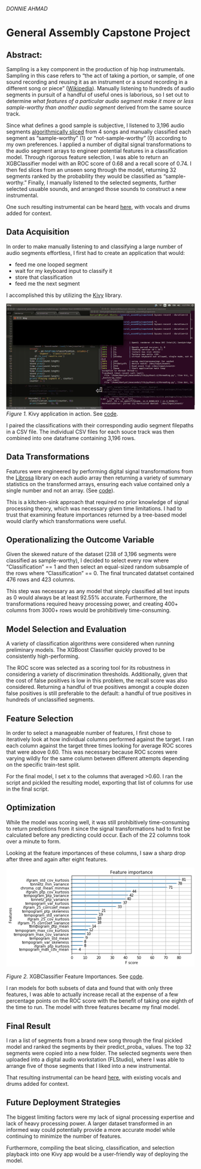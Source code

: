 *DONNIE AHMAD*

# General Assembly Capstone Project

## Abstract: 

Sampling is a key component in the production of hip hop instrumentals. Sampling in this case refers to “the act of taking a portion, or sample, of one sound recording and reusing it as an instrument or a sound recording in a different song or piece” ([Wikipedia](https://en.wikipedia.org/wiki/Sampling_(music))). Manually listening to hundreds of audio segments in pursuit of a handful of useful ones is laborious, so I set out to determine *what features of a particular audio segment make it more or less sample-worthy than another audio segment* derived from the same source track. 

Since what defines a good sample is subjective, I listened to 3,196 audio segments [algorithmically sliced](https://www.image-line.com/support/FLHelp/html/plugins/Slicex.htm) from 4 songs and manually classified each segment as “sample-worthy” (1) or “not-sample-worthy” (0) according to my own preferences. I applied a number of digital signal transformations to the audio segment arrays to engineer potential features in a classification model. Through rigorous feature selection, I was able to return an XGBClassifier model with an ROC score of 0.68 and a recall score of 0.74. I then fed slices from an unseen song through the model, returning 32 segments ranked by the probability they would be classified as “sample-worthy.” Finally, I manually listened to the selected segments, further selected usuable sounds, and arranged those sounds to construct a new instrumental.

One such resulting instrumental can be heard [here](https://drive.google.com/open?id=0BxhJCrTr-R-BVGd3RGMzd2pRZms), with vocals and drums added for context.

## Data Acquisition

In order to make manually listening to and classifying a large number of audio segments effortless, I first had to create an application that would:
* feed me one looped segment
* wait for my keyboard input to classify it
* store that classification
* feed me the next segment

I accomplished this by utilizing the [Kivy](https://kivy.org/) library.

![alt text](https://github.com/dahmad/ga-capstone/blob/master/images/kivy.gif "Manually classifying segments through Kivy application")
*Figure 1.* Kivy application in action. See [code](https://github.com/dahmad/ga-capstone/blob/master/kivy-classification.py).

I paired the classifications with their corresponding audio segment filepaths in a CSV file. The individual CSV files for each souce track was then combined into one dataframe containing 3,196 rows.

## Data Transformations

Features were engineered by performing digital signal transformations from the [Librosa](https://github.com/librosa/librosa) library on each audio array then returning a variety of summary statistics on the transformed arrays, ensuring each value contained only a single number and not an array. (See [code](https://github.com/dahmad/ga-capstone/blob/master/transformation.py)). 

This is a kitchen-sink approach that required no prior knowledge of signal processing theory, which was necessary given time limitations. I had to trust that examining feature importances returned by a tree-based model would clarify which transformations were useful.

## Operationalizing the Outcome Variable
	
Given the skewed nature of the dataset (238 of 3,196 segments were classified as sample-worthy), I decided to select every row where “Classification” == 1 and then select an equal-sized random subsample of the rows where “Classification” == 0. The final truncated datatset contained 476 rows and 423 columns.

This step was necessary as any model that simply classified all test inputs as 0 would always be at least 92.55% accurate. Furthermore, the transformations required heavy processing power, and creating 400+ columns from 3000+ rows would be prohibitively time-consuming.

## Model Selection and Evaluation

A variety of classification algorithms were considered when running preliminary models. The XGBoost Classifier quickly proved to be consistently high-performing. 

The ROC score was selected as a scoring tool for its robustness in considering a variety of discrimination thresholds. Additionally, given that the cost of false positives is low in this problem, the recall score was also considered. Returning a handful of true positives amongst a couple dozen false positives is still preferable to the default: a handful of true positives in hundreds of unclassified segments. 

## Feature Selection

In order to select a manageable number of features, I first chose to iteratively look at how individual columns performed against the target. I ran each column against the target three times looking for average ROC scores that were above 0.60. This was necessary because ROC scores were varying wildly for the same column between different attempts depending on the specific train-test split. 

For the final model, I set x to the columns that averaged >0.60. I ran the script and pickled the resulting model, exporting that list of columns for use in the final script.

## Optimization

While the model was scoring well, it was still prohibitively time-consuming to return predictions from it since the signal transformations had to first be calculated before any predicting could occur. Each of the 22 columns took over a minute to form.

Looking at the feature importances of these columns, I saw a sharp drop after three and again after eight features. 

![alt text](https://github.com/dahmad/ga-capstone/blob/master/images/features.png "XGBClassifier Feature Importances")

*Figure 2.* XGBClassifier Feature Importances. See [code](https://github.com/dahmad/ga-capstone/blob/master/optimization.ipynb).

I ran models for both subsets of data and found that with only three features, I was able to actually increase recall at the expense of a few percentage points on the ROC score with the benefit of taking one eighth of the time to run. The model with three features became my final model.

## Final Result

I ran a list of segments from a brand new song through the final pickled model and ranked the segments by their predict_proba_ values. The top 32 segments were copied into a new folder. The selected segments were then uploaded into a digital audio workstation (FLStudio), where I was able to arrange five of those segments that I liked into a new instrumental. 

That resulting instrumental can be heard [here](https://drive.google.com/open?id=0BxhJCrTr-R-BVGd3RGMzd2pRZms), with existing vocals and drums added for context.

## Future Deployment Strategies

The biggest limiting factors were my lack of signal processing expertise and lack of heavy processing power. A larger dataset transformed in an informed way could potentially provide a more accurate model while continuing to minimize the number of features.

Furthermore, compiling the beat slicing, classification, and selection playback into one Kivy app would be a user-friendly way of deploying the model.
